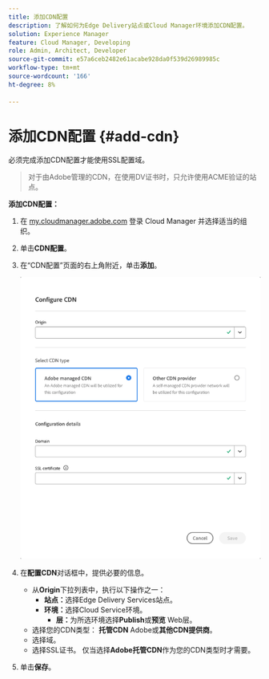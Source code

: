 ```yaml
---
title: 添加CDN配置
description: 了解如何为Edge Delivery站点或Cloud Manager环境添加CDN配置。
solution: Experience Manager
feature: Cloud Manager, Developing
role: Admin, Architect, Developer
source-git-commit: e57a6ceb2482e61acabe928da0f539d26989985c
workflow-type: tm+mt
source-wordcount: '166'
ht-degree: 8%

---
```



# 添加CDN配置 {#add-cdn}

必须完成添加CDN配置才能使用SSL配置域。

>
>
>对于由Adobe管理的CDN，在使用DV证书时，只允许使用ACME验证的站点。

**添加CDN配置：**

1. 在 [my.cloudmanager.adobe.com](https://my.cloudmanager.adobe.com/) 登录 Cloud Manager 并选择适当的组织。

1. 单击&#x200B;**CDN配置**。

1. 在“CDN配置”页面的右上角附近，单击&#x200B;**添加**。

   ![配置CDN对话框](/help/implementing/cloud-manager/assets/configure-cdn-dialog.png)

1. 在&#x200B;**配置CDN**&#x200B;对话框中，提供必要的信息。

   * 从&#x200B;**Origin**&#x200B;下拉列表中，执行以下操作之一：
      * **站点：**&#x200B;选择Edge Delivery Services站点。
      * **环境：**&#x200B;选择Cloud Service环境。
         * **层：**&#x200B;为所选环境选择&#x200B;**Publish**&#x200B;或&#x200B;**预览** Web层。
   * 选择您的CDN类型： **托管CDN** Adobe或&#x200B;**其他CDN提供商**。
   * 选择域。
   * 选择SSL证书。 仅当选择&#x200B;**Adobe托管CDN**&#x200B;作为您的CDN类型时才需要。

1. 单击&#x200B;**保存**。




